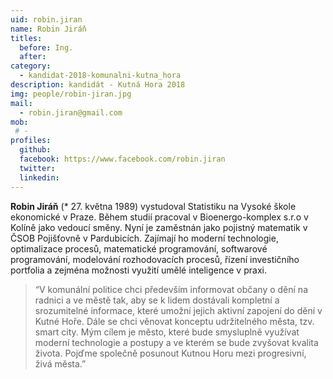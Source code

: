 ```yaml
---
uid: robin.jiran
name: Robin Jiráň
titles:
  before: Ing.
  after: 
category:
  - kandidat-2018-komunalni-kutna_hora
description: kandidát - Kutná Hora 2018
img: people/robin-jiran.jpg
mail:
  - robin.jiran@gmail.com
mob:
 # -
profiles:
  github:
  facebook: https://www.facebook.com/robin.jiran
  twitter:
  linkedin:
---
```


**Robin Jiráň** (* 27. května 1989) vystudoval Statistiku na Vysoké škole ekonomické v Praze. Během studií pracoval v Bioenergo-komplex s.r.o v Kolíně jako vedoucí směny. Nyní je zaměstnán jako pojistný matematik v ČSOB Pojišťovně v Pardubicích. Zajímají ho moderní technologie, optimalizace procesů, matematické programování, softwarové programování, modelování rozhodovacích procesů, řízení investičního portfolia a zejména možnosti využití umělé inteligence v praxi.

> “V komunální politice chci především informovat občany o dění na radnici a ve městě tak, aby se k lidem dostávali kompletní a srozumitelné informace, které umožní jejich aktivní zapojení do dění v Kutné Hoře. Dále se chci věnovat konceptu udržitelného města, tzv. smart city. Mým cílem je město, které bude smysluplně využívat moderní technologie a postupy a ve kterém se bude zvyšovat kvalita života. Pojďme společně posunout Kutnou Horu mezi progresivní, živá města.”

